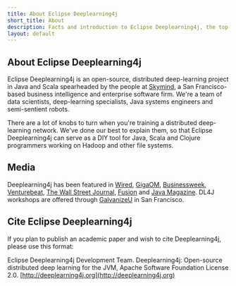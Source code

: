 ```yaml
---
title: About Eclipse Deeplearning4j
short_title: About
description: Facts and introduction to Eclipse Deeplearning4j, the top JVM deep learning framework.
layout: default
---
```


## About Eclipse Deeplearning4j

Eclipse Deeplearning4j is an open-source, distributed deep-learning project in Java and Scala spearheaded by the people at [Skymind](http://www.skymind.ai), a San Francisco-based business intelligence and enterprise software firm. We're a team of data scientists, deep-learning specialists, Java systems engineers and semi-sentient robots.

There are a lot of knobs to turn when you're training a distributed deep-learning network. We've done our best to explain them, so that Eclipse Deeplearning4j can serve as a DIY tool for Java, Scala and Clojure programmers working on Hadoop and other file systems.

## Media

Deeplearning4j has been featured in [Wired](http://www.wired.com/2014/06/skymind-deep-learning/), [GigaOM](http://gigaom.com/2014/06/02/a-startup-called-skymind-launches-pushing-open-source-deep-learning/), [Businessweek](http://www.businessweek.com/articles/2014-06-03/teaching-smaller-companies-how-to-probe-deep-learning-on-their-own), [Venturebeat](http://venturebeat.com/2014/06/02/skymind-launches-with-open-source-plug-and-play-deep-learning-features-for-your-app/), [The Wall Street Journal](http://blogs.wsj.com/cio/2014/06/03/the-morning-download-apple-relies-on-ecosystem-for-innovation/), [Fusion](http://fusion.net/story/177825/privacy-conscious-siris-that-dont-give-up-your-secrets-are-coming/) and [Java Magazine](oraclejavamagazine-digital.com/javamagazine/may_june_2015?sub_id=DJ9kzXBnuXELe#pg58). DL4J workshops are offered through [GalvanizeU](http://www.galvanizeu.com/) in San Francisco.

## Cite Eclipse Deeplearning4j

If you plan to publish an academic paper and wish to cite Deeplearning4j, please use this format:

Eclipse Deeplearning4j Development Team. Deeplearning4j: Open-source distributed deep learning for the JVM, Apache Software Foundation License 2.0. [http://deeplearning4j.org](http://deeplearning4j.org)